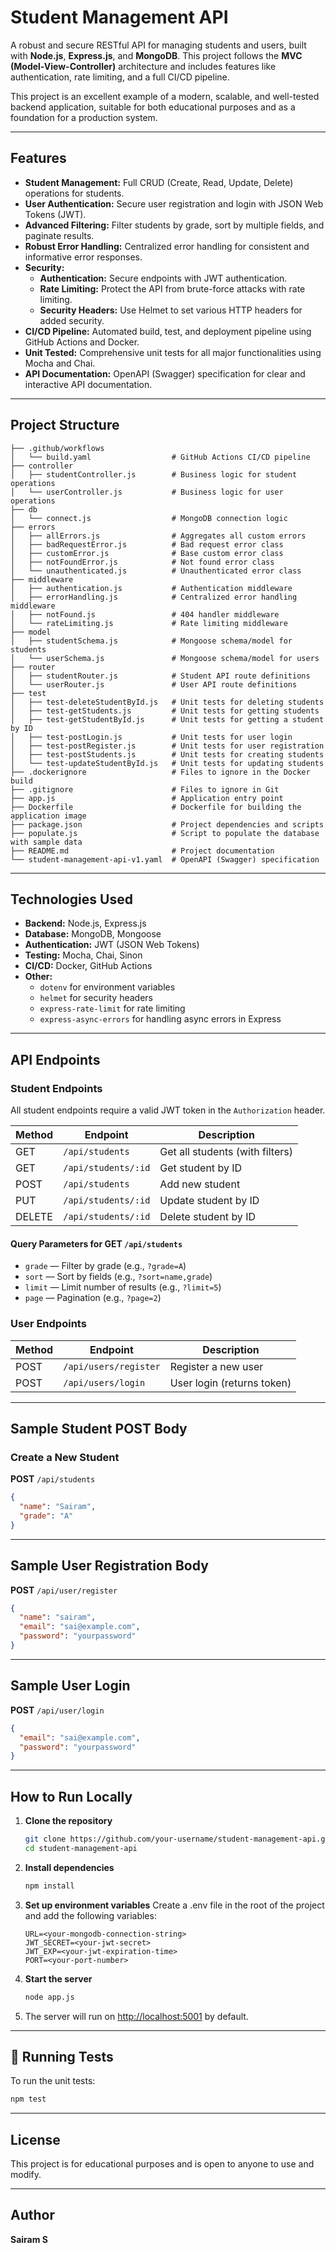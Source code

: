 # Student Management API

A robust and secure RESTful API for managing students and users, built with **Node.js**, **Express.js**, and **MongoDB**. This project follows the **MVC (Model-View-Controller)** architecture and includes features like authentication, rate limiting, and a full CI/CD pipeline.

This project is an excellent example of a modern, scalable, and well-tested backend application, suitable for both educational purposes and as a foundation for a production system.

---

## Features
* **Student Management:** Full CRUD (Create, Read, Update, Delete) operations for students.
* **User Authentication:** Secure user registration and login with JSON Web Tokens (JWT).
* **Advanced Filtering:** Filter students by grade, sort by multiple fields, and paginate results.
* **Robust Error Handling:** Centralized error handling for consistent and informative error responses.
* **Security:**
    * **Authentication:** Secure endpoints with JWT authentication.
    * **Rate Limiting:** Protect the API from brute-force attacks with rate limiting.
    * **Security Headers:** Use Helmet to set various HTTP headers for added security.
* **CI/CD Pipeline:** Automated build, test, and deployment pipeline using GitHub Actions and Docker.
* **Unit Tested:** Comprehensive unit tests for all major functionalities using Mocha and Chai.
* **API Documentation:** OpenAPI (Swagger) specification for clear and interactive API documentation.
---

## Project Structure

```
├── .github/workflows
│   └── build.yaml                  # GitHub Actions CI/CD pipeline
├── controller
│   ├── studentController.js        # Business logic for student operations
│   └── userController.js           # Business logic for user operations
├── db
│   └── connect.js                  # MongoDB connection logic
├── errors
│   ├── allErrors.js                # Aggregates all custom errors
│   ├── badRequestError.js          # Bad request error class
│   ├── customError.js              # Base custom error class
│   ├── notFoundError.js            # Not found error class
│   └── unauthenticated.js          # Unauthenticated error class
├── middleware
│   ├── authentication.js           # Authentication middleware
│   ├── errorHandling.js            # Centralized error handling middleware
│   ├── notFound.js                 # 404 handler middleware
│   └── rateLimiting.js             # Rate limiting middleware
├── model
│   ├── studentSchema.js            # Mongoose schema/model for students
│   └── userSchema.js               # Mongoose schema/model for users
├── router
│   ├── studentRouter.js            # Student API route definitions
│   └── userRouter.js               # User API route definitions
├── test
│   ├── test-deleteStudentById.js   # Unit tests for deleting students
│   ├── test-getStudents.js         # Unit tests for getting students
│   ├── test-getStudentById.js      # Unit tests for getting a student by ID
│   ├── test-postLogin.js           # Unit tests for user login
│   ├── test-postRegister.js        # Unit tests for user registration
│   ├── test-postStudents.js        # Unit tests for creating students
│   └── test-updateStudentById.js   # Unit tests for updating students
├── .dockerignore                   # Files to ignore in the Docker build
├── .gitignore                      # Files to ignore in Git
├── app.js                          # Application entry point
├── Dockerfile                      # Dockerfile for building the application image
├── package.json                    # Project dependencies and scripts
├── populate.js                     # Script to populate the database with sample data
├── README.md                       # Project documentation
└── student-management-api-v1.yaml  # OpenAPI (Swagger) specification
```

---

## Technologies Used

* **Backend:** Node.js, Express.js
* **Database:** MongoDB, Mongoose
* **Authentication:** JWT (JSON Web Tokens)
* **Testing:** Mocha, Chai, Sinon
* **CI/CD:** Docker, GitHub Actions
* **Other:**
    * `dotenv` for environment variables
    * `helmet` for security headers
    * `express-rate-limit` for rate limiting
    * `express-async-errors` for handling async errors in Express

---

## API Endpoints

### Student Endpoints

All student endpoints require a valid JWT token in the `Authorization` header.

| Method | Endpoint            | Description                        |
|--------|---------------------|------------------------------------|
| GET    | `/api/students`     | Get all students (with filters)    |
| GET    | `/api/students/:id` | Get student by ID                  |
| POST   | `/api/students`     | Add new student                    |
| PUT    | `/api/students/:id` | Update student by ID               |
| DELETE | `/api/students/:id` | Delete student by ID               |

#### Query Parameters for GET `/api/students`

- `grade` — Filter by grade (e.g., `?grade=A`)
- `sort` — Sort by fields (e.g., `?sort=name,grade`)
- `limit` — Limit number of results (e.g., `?limit=5`)
- `page` — Pagination (e.g., `?page=2`)

### User Endpoints

| Method | Endpoint              | Description                        |
|--------|-----------------------|------------------------------------|
| POST   | `/api/users/register` | Register a new user                |
| POST   | `/api/users/login`    | User login (returns token)         |

---

## Sample Student POST Body

### Create a New Student

**POST** `/api/students`

```json
{
  "name": "Sairam",
  "grade": "A"
}
```

---

## Sample User Registration Body

**POST** `/api/user/register`

```json
{
  "name": "sairam",
  "email": "sai@example.com",
  "password": "yourpassword"
}
```

---

## Sample User Login

**POST** `/api/user/login`

```json
{
  "email": "sai@example.com",
  "password": "yourpassword"
}
```

---

## How to Run Locally

1. **Clone the repository**
   ```bash
   git clone https://github.com/your-username/student-management-api.git
   cd student-management-api
   ```

2. **Install dependencies**
   ```bash
   npm install
   ```

3. **Set up environment variables**
   Create a .env file in the root of the project and add the following variables:

   ```
   URL=<your-mongodb-connection-string>
   JWT_SECRET=<your-jwt-secret>
   JWT_EXP=<your-jwt-expiration-time>
   PORT=<your-port-number>
   ```

4. **Start the server**
   ```bash
   node app.js
   ```

5. The server will run on [http://localhost:5001](http://localhost:5001) by default.

---

## 🧪 Running Tests

To run the unit tests:

```bash
npm test
```

---

## License

This project is for educational purposes and is open to anyone to use and modify.

---

## Author

**Sairam S**
